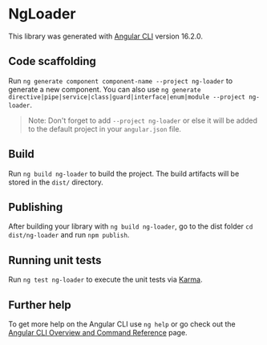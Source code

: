 # NgLoader

This library was generated with [Angular CLI](https://github.com/angular/angular-cli) version 16.2.0.

## Code scaffolding

Run `ng generate component component-name --project ng-loader` to generate a new component. You can also use `ng generate directive|pipe|service|class|guard|interface|enum|module --project ng-loader`.
> Note: Don't forget to add `--project ng-loader` or else it will be added to the default project in your `angular.json` file. 

## Build

Run `ng build ng-loader` to build the project. The build artifacts will be stored in the `dist/` directory.

## Publishing

After building your library with `ng build ng-loader`, go to the dist folder `cd dist/ng-loader` and run `npm publish`.

## Running unit tests

Run `ng test ng-loader` to execute the unit tests via [Karma](https://karma-runner.github.io).

## Further help

To get more help on the Angular CLI use `ng help` or go check out the [Angular CLI Overview and Command Reference](https://angular.io/cli) page.
